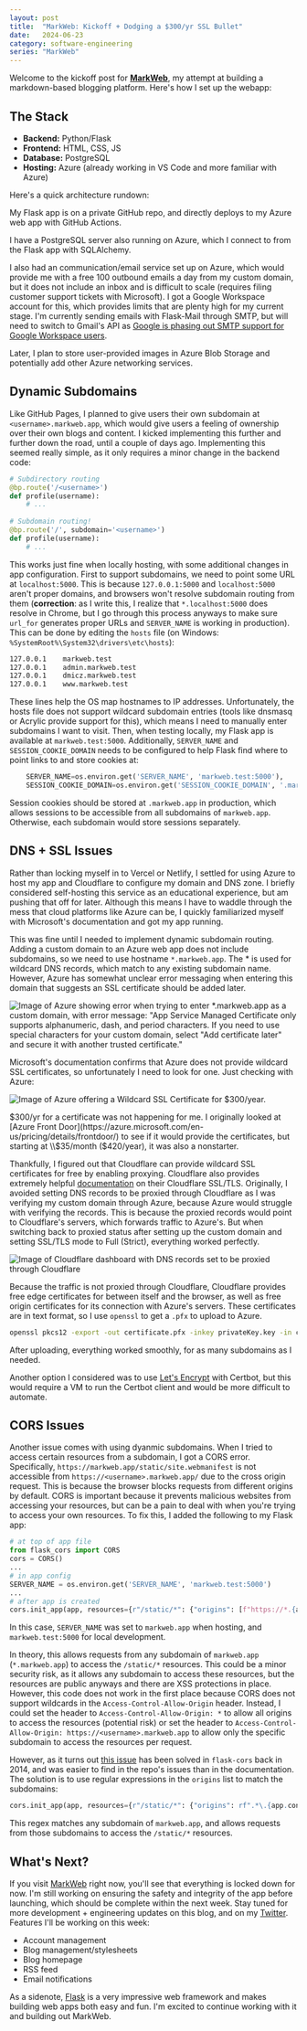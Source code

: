 ```yaml
---
layout: post
title:  "MarkWeb: Kickoff + Dodging a $300/yr SSL Bullet"
date:   2024-06-23
category: software-engineering
series: "MarkWeb"
---
```


Welcome to the kickoff post for [**MarkWeb**](https://markweb.app), my attempt at building a markdown-based blogging platform. Here's how I set up the webapp:

## The Stack

- **Backend:** Python/Flask
- **Frontend:** HTML, CSS, JS
- **Database:** PostgreSQL
- **Hosting:** Azure (already working in VS Code and more familiar with Azure)

Here's a quick architecture rundown:

My Flask app is on a private GitHub repo, and directly deploys to my Azure web app with GitHub Actions.

I have a PostgreSQL server also running on Azure, which I connect to from the Flask app with SQLAlchemy.

I also had an communication/email service set up on Azure, which would provide me with a free 100 outbound emails a day from my custom domain, but it does not include an inbox and is difficult to scale (requires filing customer support tickets with Microsoft). I got a Google Workspace account for this, which provides limits that are plenty high for my current stage. I'm currently sending emails with Flask-Mail through SMTP, but will need to switch to Gmail's API as [Google is phasing out SMTP support for Google Workspace users](https://workspaceupdates.googleblog.com/2023/09/winding-down-google-sync-and-less-secure-apps-support.html).

Later, I plan to store user-provided images in Azure Blob Storage and potentially add other Azure networking services.

## Dynamic Subdomains

Like GitHub Pages, I planned to give users their own subdomain at `<username>.markweb.app`, which would give users a feeling of ownership over their own blogs and content. I kicked implementing this further and further down the road, until a couple of days ago. Implementing this seemed really simple, as it only requires a minor change in the backend code:

```python
# Subdirectory routing
@bp.route('/<username>')
def profile(username):
    # ...
    
# Subdomain routing!
@bp.route('/', subdomain='<username>')
def profile(username):
    # ...
```

This works just fine when locally hosting, with some additional changes in app configuration. First to support subdomains, we need to point some URL at `localhost:5000`. This is because `127.0.0.1:5000` and `localhost:5000` aren't proper domains, and browsers won't resolve subdomain routing from them (**correction**: as I write this, I realize that `*.localhost:5000` does resolve in Chrome, but I go through this process anyways to make sure `url_for` generates proper URLs and `SERVER_NAME` is working in production). This can be done by editing the `hosts` file (on Windows: `%SystemRoot%\System32\drivers\etc\hosts`):

```bash
127.0.0.1    markweb.test
127.0.0.1    admin.markweb.test
127.0.0.1    dmicz.markweb.test
127.0.0.1    www.markweb.test
```

These lines help the OS map hostnames to IP addresses. Unfortunately, the hosts file does not support wildcard subdomain entries (tools like dnsmasq or Acrylic provide support for this), which means I need to manually enter subdomains I want to visit. Then, when testing locally, my Flask app is available at `markweb.test:5000`. Additionally, `SERVER_NAME` and `SESSION_COOKIE_DOMAIN` needs to be configured to help Flask find where to point links to and store cookies at:

```python
    SERVER_NAME=os.environ.get('SERVER_NAME', 'markweb.test:5000'),
    SESSION_COOKIE_DOMAIN=os.environ.get('SESSION_COOKIE_DOMAIN', '.markweb.test:5000'),
```

Session cookies should be stored at `.markweb.app` in production, which allows sessions to be accessible from all subdomains of `markweb.app`. Otherwise, each subdomain would store sessions separately.

## DNS + SSL Issues

Rather than locking myself in to Vercel or Netlify, I settled for using Azure to host my app and Cloudflare to configure my domain and DNS zone. I briefly considered self-hosting this service as an educational experience, but am pushing that off for later. Although this means I have to waddle through the mess that cloud platforms like Azure can be, I quickly familiarized myself with Microsoft's documentation and got my app running.

This was fine until I needed to implement dynamic subdomain routing. Adding a custom domain to an Azure web app does not include subdomains, so we need to use hostname `*.markweb.app`. The * is used for wildcard DNS records, which match to any existing subdomain name. However, Azure has somewhat unclear error messaging when entering this domain that suggests an SSL certificate should be added later.

![Image of Azure showing error when trying to enter *.markweb.app as a custom domain, with error message: "App Service Managed Certificate only supports alphanumeric, dash, and period characters. If you need to use special characters for your custom domain, select "Add certificate later" and secure it with another trusted certificate."](/assets/img/markweb1/custom-domain-error.png)

Microsoft's documentation confirms that Azure does not provide wildcard SSL certificates, so unfortunately I need to look for one. Just checking with Azure:

![Image of Azure offering a Wildcard SSL Certificate for $300/year.](/assets/img/markweb1/azure-create-ssl-certificate.png)

$300/yr for a certificate was not happening for me. I originally looked at [Azure Front Door](https://azure.microsoft.com/en-us/pricing/details/frontdoor/) to see if it would provide the certificates, but starting at \\$35/month ($420/year), it was also a nonstarter.

Thankfully, I figured out that Cloudflare can provide wildcard SSL certificates for free by enabling proxying. Cloudflare also provides extremely helpful [documentation](https://developers.cloudflare.com/ssl/) on their Cloudflare SSL/TLS. Originally, I avoided setting DNS records to be proxied through Cloudflare as I was verifying my custom domain through Azure, because Azure would struggle with verifying the records. This is because the proxied records would point to Cloudflare's servers, which forwards traffic to Azure's. But when switching back to proxied status after setting up the custom domain and setting SSL/TLS mode to Full (Strict), everything worked perfectly.

![Image of Cloudflare dashboard with DNS records set to be proxied through Cloudflare](/assets/img/markweb1/cloudflare-dashboard-proxy.png)

Because the traffic is not proxied through Cloudflare, Cloudflare provides free edge certificates for between itself and the browser, as well as free origin certificates for its connection with Azure's servers. These certificates are in text format, so I use `openssl` to get a `.pfx` to upload to Azure.

```bash
openssl pkcs12 -export -out certificate.pfx -inkey privateKey.key -in certificate.crt
```

After uploading, everything worked smoothly, for as many subdomains as I needed. 

Another option I considered was to use [Let's Encrypt](https://letsencrypt.org/) with Certbot, but this would require a VM to run the Certbot client and would be more difficult to automate.

## CORS Issues

Another issue comes with using dyanmic subdomains. When I tried to access certain resources from a subdomain, I got a CORS error. Specifically, `https://markweb.app/static/site.webmanifest` is not accessible from `https://<username>.markweb.app/` due to the cross origin request. This is because the browser blocks requests from different origins by default. CORS is important because it prevents malicious websites from accessing your resources, but can be a pain to deal with when you're trying to access your own resources. To fix this, I added the following to my Flask app:

```python
# at top of app file
from flask_cors import CORS
cors = CORS()
...
# in app config
SERVER_NAME = os.environ.get('SERVER_NAME', 'markweb.test:5000')
...
# after app is created
cors.init_app(app, resources={r"/static/*": {"origins": [f"https://*.{app.config['SERVER_NAME']}", f"http://*.{app.config['SERVER_NAME']}"]}})
```

In this case, `SERVER_NAME` was set to `markweb.app` when hosting, and `markweb.test:5000` for local development.

In theory, this allows requests from any subdomain of `markweb.app` (`*.markweb.app`) to access the `/static/*` resources. This could be a minor security risk, as it allows any subdomain to access these resources, but the resources are public anyways and there are XSS protections in place. However, this code does not work in the first place because CORS does not support wildcards in the `Access-Control-Allow-Origin` header. Instead, I could set the header to `Access-Control-Allow-Origin: *` to allow all origins to access the resources (potential risk) or set the header to `Access-Control-Allow-Origin: https://<username>.markweb.app` to allow only the specific subdomain to access the resources per request.

However, as it turns out [this issue](https://github.com/corydolphin/flask-cors/issues/54) has been solved in `flask-cors` back in 2014, and was easier to find in the repo's issues than in the documentation. The solution is to use regular expressions in the `origins` list to match the subdomains:

```python
cors.init_app(app, resources={r"/static/*": {"origins": rf".*\.{app.config['SERVER_NAME']}"}})
```

This regex matches any subdomain of `markweb.app`, and allows requests from those subdomains to access the `/static/*` resources.

## What's Next?

If you visit [MarkWeb](https://markweb.app/) right now, you'll see that everything is locked down for now. I'm still working on ensuring the safety and integrity of the app before launching, which should be complete within the next week. Stay tuned for more development + engineering updates on this blog, and on my [Twitter](https://x.com/dennis_miczek). Features I'll be working on this week:
- Account management
- Blog management/stylesheets
- Blog homepage
- RSS feed
- Email notifications

As a sidenote, [Flask](https://flask.palletsprojects.com/en/3.0.x/) is a very impressive web framework and makes building web apps both easy and fun. I'm excited to continue working with it and building out MarkWeb.